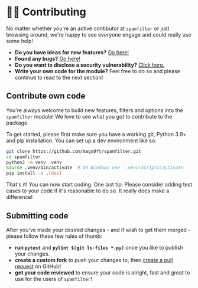 # 👩‍💻 Contributing

No matter whether you're an active contibutor at `spamfilter` or just browsing around, we're happy to see everyone engage and could really use some help!

- **Do you have ideas for new features?** [Go here!](https://github.com/mags0ft/spamfilter/issues/new?template=feature_request.md)
- **Found any bugs?** [Go here!](https://github.com/mags0ft/spamfilter/issues/new?template=bug_report.md)
- **Do you want to disclose a security vulnerability?** [Click here.](https://github.com/mags0ft/spamfilter/security/advisories/new)
- **Write your own code for the module?** Feel free to do so and please continue to read to the next section!

## Contribute own code

You're always welcome to build new features, filters and options into the `spamfilter` module! We love to see what you got to contribute to the package.

To get started, please first make sure you have a working git, Python 3.9+ and pip installation. You can set up a dev environment like so:

```bash
git clone https://github.com/mags0ft/spamfilter.git
cd spamfilter
python3 -m venv .venv
source .venv/bin/activate  # On Windows use `.venv\Scripts\activate
pip install -e .[dev]
```

That's it! You can now start coding. One last tip: Please consider adding test cases to your code if it's reasonable to do so. It really does make a difference!

## Submitting code

After you've made your desired changes - and if wish to get them merged - please follow these few rules of thumb:

- **run `pytest`** and **`pylint $(git ls-files *.py)`** once you like to publish your changes.
- **create a custom fork** to push your changes to, then [create a pull request](https://github.com/mags0ft/spamfilter/pulls) on GitHub!
- **get your code reviewed** to ensure your code is alright, fast and great to use for the users of `spamfilter`!
